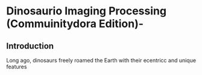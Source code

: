 # Dinosaurio Imaging Processing (Commuinitydora Edition)-

## Introduction 

Long ago, dinosaurs freely roamed the Earth with their ecentricc and unique features 
